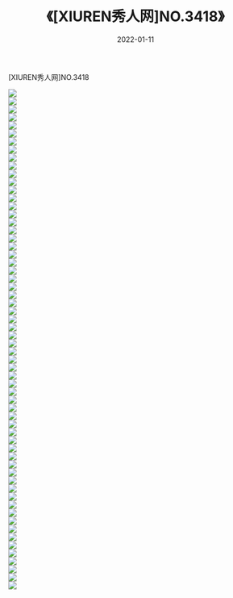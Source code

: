﻿---
layout: post
title:  《[XIUREN秀人网]NO.3418》
date:   2022-01-11
img: http://pic.660000.xyz/1:/秀人网/秀人网第04部分/[XIUREN秀人网]NO.3418/000.jpg
categories: [美女, 清纯, 唯美]
---

[XIUREN秀人网]NO.3418

 ![](http://pic.660000.xyz/1:/秀人网/秀人网第04部分/[XIUREN秀人网]NO.3418/001.jpg) <br>![](http://pic.660000.xyz/1:/秀人网/秀人网第04部分/[XIUREN秀人网]NO.3418/002.jpg) <br>![](http://pic.660000.xyz/1:/秀人网/秀人网第04部分/[XIUREN秀人网]NO.3418/003.jpg) <br>![](http://pic.660000.xyz/1:/秀人网/秀人网第04部分/[XIUREN秀人网]NO.3418/004.jpg) <br>![](http://pic.660000.xyz/1:/秀人网/秀人网第04部分/[XIUREN秀人网]NO.3418/005.jpg) <br>![](http://pic.660000.xyz/1:/秀人网/秀人网第04部分/[XIUREN秀人网]NO.3418/006.jpg) <br>![](http://pic.660000.xyz/1:/秀人网/秀人网第04部分/[XIUREN秀人网]NO.3418/007.jpg) <br>![](http://pic.660000.xyz/1:/秀人网/秀人网第04部分/[XIUREN秀人网]NO.3418/008.jpg) <br>![](http://pic.660000.xyz/1:/秀人网/秀人网第04部分/[XIUREN秀人网]NO.3418/009.jpg) <br>![](http://pic.660000.xyz/1:/秀人网/秀人网第04部分/[XIUREN秀人网]NO.3418/010.jpg) <br>![](http://pic.660000.xyz/1:/秀人网/秀人网第04部分/[XIUREN秀人网]NO.3418/011.jpg) <br>![](http://pic.660000.xyz/1:/秀人网/秀人网第04部分/[XIUREN秀人网]NO.3418/012.jpg) <br>![](http://pic.660000.xyz/1:/秀人网/秀人网第04部分/[XIUREN秀人网]NO.3418/013.jpg) <br>![](http://pic.660000.xyz/1:/秀人网/秀人网第04部分/[XIUREN秀人网]NO.3418/014.jpg) <br>![](http://pic.660000.xyz/1:/秀人网/秀人网第04部分/[XIUREN秀人网]NO.3418/015.jpg) <br>![](http://pic.660000.xyz/1:/秀人网/秀人网第04部分/[XIUREN秀人网]NO.3418/016.jpg) <br>![](http://pic.660000.xyz/1:/秀人网/秀人网第04部分/[XIUREN秀人网]NO.3418/017.jpg) <br>![](http://pic.660000.xyz/1:/秀人网/秀人网第04部分/[XIUREN秀人网]NO.3418/018.jpg) <br>![](http://pic.660000.xyz/1:/秀人网/秀人网第04部分/[XIUREN秀人网]NO.3418/019.jpg) <br>![](http://pic.660000.xyz/1:/秀人网/秀人网第04部分/[XIUREN秀人网]NO.3418/020.jpg) <br>![](http://pic.660000.xyz/1:/秀人网/秀人网第04部分/[XIUREN秀人网]NO.3418/021.jpg) <br>![](http://pic.660000.xyz/1:/秀人网/秀人网第04部分/[XIUREN秀人网]NO.3418/022.jpg) <br>![](http://pic.660000.xyz/1:/秀人网/秀人网第04部分/[XIUREN秀人网]NO.3418/023.jpg) <br>![](http://pic.660000.xyz/1:/秀人网/秀人网第04部分/[XIUREN秀人网]NO.3418/024.jpg) <br>![](http://pic.660000.xyz/1:/秀人网/秀人网第04部分/[XIUREN秀人网]NO.3418/025.jpg) <br>![](http://pic.660000.xyz/1:/秀人网/秀人网第04部分/[XIUREN秀人网]NO.3418/026.jpg) <br>![](http://pic.660000.xyz/1:/秀人网/秀人网第04部分/[XIUREN秀人网]NO.3418/027.jpg) <br>![](http://pic.660000.xyz/1:/秀人网/秀人网第04部分/[XIUREN秀人网]NO.3418/028.jpg) <br>![](http://pic.660000.xyz/1:/秀人网/秀人网第04部分/[XIUREN秀人网]NO.3418/029.jpg) <br>![](http://pic.660000.xyz/1:/秀人网/秀人网第04部分/[XIUREN秀人网]NO.3418/030.jpg) <br>![](http://pic.660000.xyz/1:/秀人网/秀人网第04部分/[XIUREN秀人网]NO.3418/031.jpg) <br>![](http://pic.660000.xyz/1:/秀人网/秀人网第04部分/[XIUREN秀人网]NO.3418/032.jpg) <br>![](http://pic.660000.xyz/1:/秀人网/秀人网第04部分/[XIUREN秀人网]NO.3418/033.jpg) <br>![](http://pic.660000.xyz/1:/秀人网/秀人网第04部分/[XIUREN秀人网]NO.3418/034.jpg) <br>![](http://pic.660000.xyz/1:/秀人网/秀人网第04部分/[XIUREN秀人网]NO.3418/035.jpg) <br>![](http://pic.660000.xyz/1:/秀人网/秀人网第04部分/[XIUREN秀人网]NO.3418/036.jpg) <br>![](http://pic.660000.xyz/1:/秀人网/秀人网第04部分/[XIUREN秀人网]NO.3418/037.jpg) <br>![](http://pic.660000.xyz/1:/秀人网/秀人网第04部分/[XIUREN秀人网]NO.3418/038.jpg) <br>![](http://pic.660000.xyz/1:/秀人网/秀人网第04部分/[XIUREN秀人网]NO.3418/039.jpg) <br>![](http://pic.660000.xyz/1:/秀人网/秀人网第04部分/[XIUREN秀人网]NO.3418/040.jpg) <br>![](http://pic.660000.xyz/1:/秀人网/秀人网第04部分/[XIUREN秀人网]NO.3418/041.jpg) <br>![](http://pic.660000.xyz/1:/秀人网/秀人网第04部分/[XIUREN秀人网]NO.3418/042.jpg) <br>![](http://pic.660000.xyz/1:/秀人网/秀人网第04部分/[XIUREN秀人网]NO.3418/043.jpg) <br>![](http://pic.660000.xyz/1:/秀人网/秀人网第04部分/[XIUREN秀人网]NO.3418/044.jpg) <br>![](http://pic.660000.xyz/1:/秀人网/秀人网第04部分/[XIUREN秀人网]NO.3418/045.jpg) <br>![](http://pic.660000.xyz/1:/秀人网/秀人网第04部分/[XIUREN秀人网]NO.3418/046.jpg) <br>![](http://pic.660000.xyz/1:/秀人网/秀人网第04部分/[XIUREN秀人网]NO.3418/047.jpg) <br>![](http://pic.660000.xyz/1:/秀人网/秀人网第04部分/[XIUREN秀人网]NO.3418/048.jpg) <br>![](http://pic.660000.xyz/1:/秀人网/秀人网第04部分/[XIUREN秀人网]NO.3418/049.jpg) <br>![](http://pic.660000.xyz/1:/秀人网/秀人网第04部分/[XIUREN秀人网]NO.3418/050.jpg) <br>![](http://pic.660000.xyz/1:/秀人网/秀人网第04部分/[XIUREN秀人网]NO.3418/051.jpg) <br>![](http://pic.660000.xyz/1:/秀人网/秀人网第04部分/[XIUREN秀人网]NO.3418/052.jpg) <br>![](http://pic.660000.xyz/1:/秀人网/秀人网第04部分/[XIUREN秀人网]NO.3418/053.jpg) <br>![](http://pic.660000.xyz/1:/秀人网/秀人网第04部分/[XIUREN秀人网]NO.3418/054.jpg) <br>![](http://pic.660000.xyz/1:/秀人网/秀人网第04部分/[XIUREN秀人网]NO.3418/055.jpg) <br>![](http://pic.660000.xyz/1:/秀人网/秀人网第04部分/[XIUREN秀人网]NO.3418/056.jpg) <br>![](http://pic.660000.xyz/1:/秀人网/秀人网第04部分/[XIUREN秀人网]NO.3418/057.jpg) <br>![](http://pic.660000.xyz/1:/秀人网/秀人网第04部分/[XIUREN秀人网]NO.3418/058.jpg) <br>![](http://pic.660000.xyz/1:/秀人网/秀人网第04部分/[XIUREN秀人网]NO.3418/059.jpg) <br>![](http://pic.660000.xyz/1:/秀人网/秀人网第04部分/[XIUREN秀人网]NO.3418/060.jpg) <br>![](http://pic.660000.xyz/1:/秀人网/秀人网第04部分/[XIUREN秀人网]NO.3418/061.jpg) <br>![](http://pic.660000.xyz/1:/秀人网/秀人网第04部分/[XIUREN秀人网]NO.3418/062.jpg) <br>